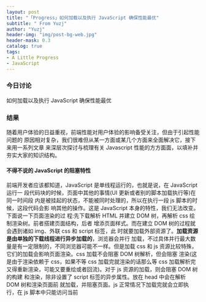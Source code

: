 ```yaml
---
layout: post
title: "「Progress」如何加载以及执行 JavaScript 确保性能最优"
subtitle: " From Yuzj"
author: "Yuzj"
header-img: "img/post-bg-web.jpg"
header-mask: 0.3
catalog: true
tags:
- A Little Progress
- JavaScript
---
```


### 今日讨论

如何加载以及执行 JavaScript 确保性能最优

### 结果 

随着用户体验的日益重视，前端性能对用户体验的影响备受关注，但由于引起性能问题的 原因相对复杂，我们很难但从某一方面或某几个方面来全面解决它，接下来用一系列文章 来深层次探讨与梳理有关 Javascript 性能的方方面面，以填补并夯实大家的知识结构。 

#### 不得不说的 JavaScript 的阻塞特性 

前端开发者应该都知道，JavaScript 是单线程运行的，也就是说，在 JavaScript 运行一 段代码块的时候，页面中其他的事情(UI 更新或者别的脚本加载执行等)在同一时间段 内是被挂起的状态，不能被同时处理的，所以在执行一段 js 脚本的时候，这段代码会影 响其他的操作。这是 JavaScript 本身的特性，我们无法改变。下面说一下页面渲染的过 程:先下载解析 HTML 并建立 DOM 树，再解析 css 绘制渲染树。前者搭建页面结构，后者 增添页面样式。而在建立 DOM 树的过程就会遇到诸如 img、外联 css 和 script 标签，此 时就要加载外部资源了。**加载资源是由单独的下载线程进行异步加载的**，浏览器会并行 加载，不过具体并行最大数量是有一定限制的，不同浏览器可能不一样。但是加载 css 和 js 资源比较特殊，它们的加载会影响页面渲染。css 加载不会阻塞 DOM 树解析，但会阻塞 渲染(这是由于渲染依赖于 css，如果不等 css 加载完就渲染的话那么等 css 加载解析完 又得重新渲染，可能又要重绘或者回流)。对于 js 资源的加载，则会阻塞 DOM 树的构建 和渲染，除非设置了 script 标签的异步属性。放在 head 中会在解析 DOM 树和渲染页面前 就加载，并阻塞页面。js 正常情况下加载完就会立即执行，在 js 脚本中只能访问当前 <script>以上的 DOM，脚本执行结束后再继续解析 DOM。**js 执行引擎和页面渲染是由不同的线程来执行，但这两者是互斥的，也就是说 js 执行过程是无法构建 DOM 和渲染页面的**。这是一种优化机制，由于 js 可能会对 DOM 及样式进行修改，如果解析 js 过程中同 时构建 DOM，就可能造成前后内容不一致或者重复构建。 

我们把 JavaScript 的这一特性叫做**阻塞特性**，正因为这个阻塞特性，让前端的性能优化 尤其是在对 JavaScript 的性能优化上变得相对复杂。 

#### 为什么要阻塞? 

也许你还会问，既然 JavaScript 的阻塞特性会产生这么多的问题，为什么 JavaScript 语 言不能像 Java 等语言一样，采用多线程，不就 OK 了么? 

要彻底理解 JavaScript 的单线程设计，其实并不难，简单总结就是:最初设计 JavaScript 的目的只是用来在浏览器端改善网页的用户体验，去处理一些页面中类似表 单验证的简单任务。所以，那个时候 JavaScript 所做的事情很少，并且代码不会太多， 这也奠定了 JavaScript 和界面操作的强关联性。 

既然 JavaScript 和界面操作强相关，我们不妨这样理解:试想，如果在某个页面中有两 段 js 脚本都会去更改某一个 dom 元素的内容，如果 JavaScript 采用了多线程的处理方 式，那么最终页面元素显示的内容到底是哪一段 js 脚本操作的结果就不确定了，因为两 段 js 是通过不同线程加载的，我们无法预估谁先处理完，这是我们不想要的结果，而这 种界面数据更新的操作在 JavaScript 中比比皆是。因此，我们就不难理解 JavaScript 单 线程的设计原因:**JavaScript 采用单线程，是为了避免在执行过程中页面内容被不可预 知的重复修改。** 

#### 从加载上优化:合理放置脚本位置

由于 JavaScript 的阻塞特性，在每一个<script>出现的时候，无论是内嵌还是外链的方 式，它都会让页面等待脚本的加载解析和执行，并且<script>标签可以放在页面的<head> 或者<body>中，因此，如果我们页面中的 css 和 js 的引用顺序或者位置不一样，即使是 同样的代码，加载体验都是不一样的。举个栗子: 

```html
<!DOCTYPE html>
<html>

<head>

<meta charset="utf-8">

<meta name="viewport" content="width=device-width,initial-scale=1.0">
<title>js 引用的位置性能优化</title>

<script type="text/javascript" src="index-1.js"></script>
<script type="text/javascript" src="index-2.js"></script>

<link rel="stylesheet" href="style.css">

  </head>
  <body>

    <div id="app"></div>

  </body>

</html> 
```

以上代码是一个简单的 html 界面，其中加载了两个 js 脚本文件和一个 css 样式文件，由 于 js 的阻塞问题，当加载到 index-1.js 的时候，其后面的内容将会被挂起等待，直到 index-1.js 加载、执行完毕，才会执行第二个脚本文件 index-2.js，这个时候页面又将 被挂起等待脚本的加载和执行完成，一次类推，这样用户打开该界面的时候，界面内容会 明显被延迟，我们就会看到一个空白的页面闪过，这种体验是明显不好的，**因此我们应 该尽量的让内容和样式先展示出来，将 js 文件放在<body>最后，以此来优化用户体验。** 

```html
<!DOCTYPE html>
<html>
 <head>
<meta charset="utf-8">
<meta name="viewport" content="width=device-width,initial-scale=1.0"> <title>js 引用的位置性能优化</title>
<link rel="stylesheet" href="style.css">
  </head>
  <body>
    <div id="app"></div>
    <script type="text/javascript" src="index-1.js"></script>
    <script type="text/javascript" src="index-2.js"></script>
  </body>
</html>
```

这段代码展示了在 HTML 文档中放置<script>标签的推荐位置。尽管脚本下载会阻塞另一 个脚本，但是页面的大部分内容都已经下载完成并显示给了用户，因此页面下载不会显得 太慢。这是雅虎特别性能小组提出的优化 JavaScript 的首要规则:将脚本放在底部。 

#### 从请求次数上优化: 减少请求次数 

由于每个<script>标签初始下载时都会阻塞页面渲染，所以减少页面包含的<script>标签 数量有助于改善这一情况。这不仅针对外链脚本，内嵌脚本的数量同样也要限制。浏览器 在解析 HTML 页面的过程中每遇到一个<script>标签，都会因执行脚本而导致一定的延 时，因此最小化延迟时间将会明显改善页面的总体性能。 

这个问题在处理外链 JavaScript 文件时略有不同。考虑到 HTTP 请求会带来额外的性能 开销，因此下载单个 100Kb 的文件将比下载 5 个 20Kb 的文件更快。也就是说，减少页 面中外链脚本的数量将会改善性能。 

通常一个大型网站或应用需要依赖数个 JavaScript 文件。您可以把多个文件合并成一 个，这样只需要引用一个<script>标签，就可以减少性能消耗。文件合并的工作可通过离 线的打包工具或者一些实时的在线服务来实现。 

需要特别提醒的是，把一段内嵌脚本放在引用外链样式表的<link>之后会导致页面阻塞去 等待样式表的下载。这样做是为了确保内嵌脚本在执行时能获得最精确的样式信息。因 此，建议不要把内嵌脚本紧跟在<link>标签后面。 

有一点我们需要知道:页面加载的过程中，最耗时间的不是 js 本身的加载和执行，相比 之下，每一次去后端获取资源，客户端与后台建立链接才是最耗时的，也就是大名鼎鼎的 Http 三次握手，当然，http 请求不是我们这一次讨论的主题， 

因此，减少 HTTP 请求，是我们着重优化的一项，事实上，在页面中 js 脚本文件加载很很 多情况下，它的优化效果是很显著的。要减少 HTTP 的请求，就不得不提起文件的精简压缩了。 

#### 文件的精简与压缩 

要减少访问请求，则必然会用到 js 的**精简(minifucation)和压缩(compression)**了， 需要注意的是，精简文件实际并不复杂，但不适当的使用也会导致错误或者代码无效的问 题，因此在实际的使用中，最好在压缩之前对 js 进行语法解析，帮我们避免不必要的问 题(例如文件中包含中文等 unicode 转码问题)。 

解析型的压缩工具常用有三:YUI Compressor、Closure Complier、UglifyJs 

**YUI Compressor:** YUI Compressor 的出现曾被认为是最受欢迎的基于解析器的压缩工 具，它将去去除代码中的注释和额外的空格并且会用单个或者两个字符去代替局部变量以 节省更多的字节。但默认会关闭对可能导致错误的替换，例如 with 或者 eval(); 

**Closure Complier**: Closure Complier 同样是一个基于解析器的压缩工具，他会试图去 让你的代码变得尽可能小。它会去除注释和额外的空格并进行变量替换，而且会分析你的 代码进行相应的优化，比如他会删除你定义了但未使用的变量，也会把只使用了一次的变 量变成内联函数。 

**UglifyJs**:UglifyJs 被认为第一个基于 node.js 的压缩工具，它会去除注释和额外的空 格，替换变量名，合并 var 表达式，也会进行一些其他方式的优化 

每种工具都有自己的优势，比如说 YUI 压缩后的代码准确无误，Closure 压缩的代码会更 小，而 UglifyJs 不依靠于 Java 而是基于 JavaScript，相比 Closure 错误更少，具体用 哪个更好我觉得没有个确切的答案，开发者应该根据自己项目实际情况酌情选择。 

#### 从加载方式上优化:无阻塞脚本加载

在 JavaScript 性能优化上，减少脚本文件大小并限制 HTTP 请求的次数仅仅是让界面响应 迅速的第一步，现在的 web 应用功能丰富，js 脚本越来越多，光靠精简源码大小和减少 次数不总是可行的，即使是一次 HTTP 请求，但文件过于庞大，界面也会被锁死很长一段 时间，这明显不好的，因此，无阻塞加载技术应运而生。 

简单来说，**就是页面在加载完成后才加载 js 代码，也就是在 window 对象的 load 事件触 发后才去下载脚本。** 要实现这种方式，常用以下几种方式: 

##### 延迟脚本加载(defer) 

HTML4 为<script>标签定义了一个扩展属性:defer。Defer 属性指明本元素所含的脚本 不会修改 DOM，因此代码能安全地延迟执行。defer 属性只被 IE 4 和 Firefox 3.5 更 高版本的浏览器所支持，所以它不是一个理想的跨浏览器解决方案。在其他浏览器中， defer 属性会被直接忽略，因此<script>标签会以默认的方式处理，也就是说会造成阻 塞。然而，如果您的目标浏览器支持的话，这仍然是个有用的解决方案。 

```
<script type="text/javascript" src="index-1.js" defer></script>
```

带有 defer 属性的<script>标签可以放置在文档的任何位置。对应的 JavaScript 文件 将在页面解析到<script>标签时开始下载，但不会执行，直到 DOM 加载完成，即 onload 事件触发前才会被执行。当一个带有 defer 属性的 JavaScript 文件下载时，它不会阻 塞浏览器的其他进程，因此这类文件可以与其他资源文件一起并行下载。· 

任何带有 defer 属性的<script>元素在 DOM 完成加载之前都不会被执行，无论内嵌或者 是外链脚本都是如此。 

##### 延迟脚本加载(async) 

HTML5 规范中也引入了 async 属性，用于异步加载脚本，其大致作用和 defer 是一样的， 都是采用的并行下载，下载过程中不会有阻塞，但不同点在于他们的执行时机，async 需 要加载完成后就会自动执行代码，但是 defer 需要等待页面加载完成后才会执行。 

#### 从加载方式上优化:动态添加脚本元素

把代码以动态的方式添加的好处是:无论这段脚本是在何时启动下载，它的下载和执行过 程都不会则色页面的其他进程，我们甚至可以直接添加带头部 head 标签中，都不会影响 其他部分。 

因此，作为开发的你肯定见到过诸如此类的代码块:

```javascript
var script = document.createElement('script');
script.type = 'text/javascript';
script.src = 'file.js';
document.getElementsByTagName('head')[0].appendChild(script);
```

这种方式便是动态创建脚本的方式，也就是我们现在所说的动态脚本创建。通过这种方式
下载文件后，代码就会自动执行。但是在现代浏览器中，这段脚本会等待所有动态节点加
载完成后再执行。这种情况下，为了确保当前代码中包含的别的代码的接口或者方法能够
被成功调用，就必须在别的代码加载前完成这段代码的准备。解决的具体操作思路是:

现代浏览器会在 script 标签内容下载完成后接收一个 load 事件，我们就可以在 load 事 件后再去执行我们想要执行的代码加载和运行，在 IE 中，它会接收 loaded 和 complete 

事件，理论上是 loaded 完成后才会有 completed，但实践告诉我们他两似乎并没有个先 后，甚至有时候只会拿到其中的一个事件，我们可以单独的封装一个专门的函数来体现这 个功能的实践性,因此一个统一的写法是: 

```javascript
function LoadScript(url, callback) {
	var script = document.createElement('script'); script.type = 'text/javascript';
	// IE 浏览器下
	if (script.readyState) {

		script.onreadystatechange = function () {
			if (script.readyState == 'loaded' || script.readyState =='complete') {

				// 确保执行两次 script.onreadystatechange = null; // todo 执行要执行的代码 callback() 
			}
		}

	} else {
			script.onload = function () {

				callback();
			}

	   }
		script.src = 'file.js';
		document.getElementsByTagName('head')[0].appendChild(script);

}
```

LoadScript 函数接收两个参数，分别是要加载的脚本路径和加载成功后需要执行的回调 函数，LoadScript 函数本身具有特征检测功能，根据检测结果(IE 和其他浏览器)，来 决定脚本处理过程中监听哪一个事件。 

实际上这里的 LoadScript()函数，就是我们所说的 LazyLoad.js(懒加载) 的原型。 

有了这个方法，我们可以实现一个简单的多文件按某一固定顺序加载代码块:

```javascript
LoadScript('file-1.js', function(){
  LoadScript('file-2.js', function(){
    LoadScript('file-3.js', function(){
        console.log('loaded all')
		}) 
  }) 
}) 
```

以上代码执行的时候，将会首先加载 file-1.js,加载完成后再去加载 file-2.js,以此类 推。当然这种写法肯定是有待商榷的(多重回调嵌套写法简直就是地狱)，但这种动态脚 本添加的思想，和加载过程中需要注意的和避免的问题，都在 LoadScript 函数中得以澄 清解决。 

当然，如果文件过多，并且加载的顺序有要求，最好的解决方法还是建议按照正确的顺序
合并一起加载，这从各方面讲都是更好的法子。

#### 从加载方式上优化:XMLHttpRequest 脚本注入 

通过 XMLHttpRequest 对象来获取脚本并注入到页面也是实现无阻塞加载的另一种方式， 这个我觉得不难理解，这其实和动态添加脚本的方式是一样的思想，来看具体代码: 

```javascript
var xhr = new XMLHttpRequest();
xhr.open('get', 'file-1.js', true);
xhr.onreadystatechange = function() {
  if(xhr.readyState === 4) {
    if(xhr.status >= 200 && xhr.status < 300 || xhr.status === 304){
// 如果从后台或者缓存中拿到数据，则添加到 script 中并加载执行。 var script = document.createElement('script');
script.type = 'text/javascript';
script.text = xhr.responseText;
// 将创建的 script 添加到文档页面
      document.body.appendChild(script);
    }
} }
```

通过这种方式拿到的数据有两个优点:其一，我们可以控制脚本是否要立即执行，因为我 们知道新创建的 script 标签只要添加到文档界面中它就会立即执行，因此，在添加到文 档界面之前，也就是在 appendChild()之前，我们可以根据自己实际的业务逻辑去实现需 求，到了想要让它执行的时候，再 appendChild()即可。其二:它的兼容性很好，所有主 流浏览器都支持，它不需要想动态添加脚本的方式那样，我们自己去写特性检测代码; 

但由于是使用了 XHR 对象，所以不足之处是获取这种资源有“域”的限制。资源 必须在 同一个域下才可以，不可以跨域操作。 

#### 总结 

减少 JavaScript 对性能的影响有以下几种方法: 

- 将所有的<script>标签放到页面底部，也就是</body>闭合标签之前，这能确保在 脚本执行前页面已经完成了渲染。 

- 尽可能地合并脚本。页面中的<script>标签越少，加载也就越快，响应也越迅速。 无论是外链脚本还是内嵌脚本都是如此。 

- 采用无阻塞下载 JavaScript 脚本的方法:
   o 使用<script>标签的 defer 属性(仅适用于 IE 和 Firefox 3.5 以上版 

  本);
   o 使用动态创建的<script>元素来下载并执行代码;
   o 使用 XHR 对象下载 JavaScript 代码并注入页面中。 

  通过以上策略，可以在很大程度上提高那些需要使用大量 JavaScript 的 Web 网站和应 用的实际性能。 